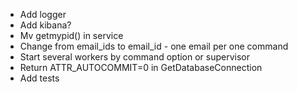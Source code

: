- Add logger
- Add kibana?
- Mv getmypid() in service
- Change from email_ids to email_id - one email per one command
- Start several workers by command option or supervisor
- Return ATTR_AUTOCOMMIT=0 in GetDatabaseConnection
- Add tests